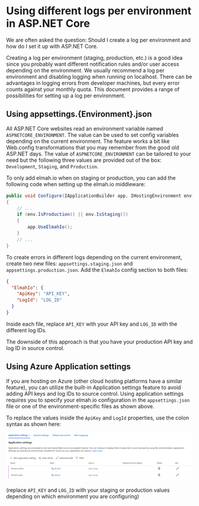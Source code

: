 # Using different logs per environment in ASP.NET Core

We are often asked the question: Should I create a log per environment and how do I set it up with ASP.NET Core.

Creating a log per environment (staging, production, etc.) is a good idea since you probably want different notification rules and/or user access depending on the environment. We usually recommend a log per environment and disabling logging when running on localhost. There can be advantages in logging errors from developer machines, but every error counts against your monthly quota. This document provides a range of possibilities for setting up a log per environment.

## Using appsettings.{Environment}.json

All ASP.NET Core websites read an environment variable named `ASPNETCORE_ENVIRONMENT`. The value can be used to set config variables depending on the current environment. The feature works a bit like Web.config transformations that you may remember from the good old ASP.NET days. The value of `ASPNETCORE_ENVIRONMENT` can be tailored to your need but the following three values are provided out of the box: `Development`, `Staging`, and `Production`.

To only add elmah.io when on staging or production, you can add the following code when setting up the elmah.io middleware:

```csharp
public void Configure(IApplicationBuilder app, IHostingEnvironment env)
{
    // ...
    if (env.IsProduction() || env.IsStaging())
    {
        app.UseElmahIo();
    }
    // ...
}
```

To create errors in different logs depending on the current environment, create two new files: `appsettings.staging.json` and `appsettings.production.json`. Add the `ElmahIo` config section to both files:

```json
{
  "ElmahIo": {
    "ApiKey": "API_KEY",
    "LogId": "LOG_ID"
  }
}
```

Inside each file, replace `API_KEY` with your API key and `LOG_ID` with the different log IDs.

The downside of this approach is that you have your production API key and log ID in source control.

## Using Azure Application settings

If you are hosting on Azure (other cloud hosting platforms have a similar feature), you can utilize the built-in Application settings feature to avoid adding API keys and log IDs to source control. Using application settings requires you to specify your elmah.io configuration in the `appsettings.json` file or one of the environment-specific files as shown above.

To replace the values inside the `ApiKey` and `LogId` properties, use the colon syntax as shown here:

![Azure Application settings](images/azure-application-settings.png)

(replace `API_KEY` and `LOG_ID` with your staging or production values depending on which environment you are configuring)